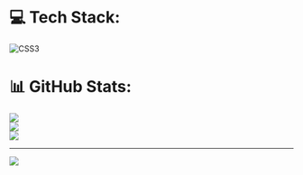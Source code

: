 # 💻 Tech Stack:
![CSS3](https://img.shields.io/badge/css3-%231572B6.svg?style=flat&logo=css3&logoColor=white)
# 📊 GitHub Stats:
![](https://github-readme-stats.vercel.app/api?username=Adit-Upadhya&theme=dark&hide_border=false&include_all_commits=false&count_private=false)<br/>
![](https://github-readme-streak-stats.herokuapp.com/?user=Adit-Upadhya&theme=dark&hide_border=false)<br/>
![](https://github-readme-stats.vercel.app/api/top-langs/?username=Adit-Upadhya&theme=dark&hide_border=false&include_all_commits=false&count_private=false&layout=compact)

---
[![](https://visitcount.itsvg.in/api?id=Adit-Upadhya&icon=0&color=0)](https://visitcount.itsvg.in)

<!-- Proudly created with GPRM ( https://gprm.itsvg.in ) -->
